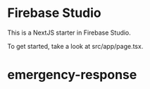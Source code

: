 # Firebase Studio

This is a NextJS starter in Firebase Studio.

To get started, take a look at src/app/page.tsx.
# emergency-response
